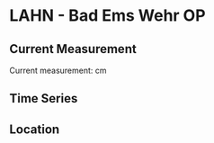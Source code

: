 # LAHN - Bad Ems Wehr OP

## Current Measurement

Current measurement: <Value topic="rivers/pegel-online/LAHN/Bad Ems Wehr OP/measurementValue"/> cm

## Time Series

<TimeSeries topic="rivers/pegel-online/LAHN/Bad Ems Wehr OP/measurementValue" period="week" />

## Location

<WorldMap>
  <Marker lat="50.331877962605724" lon="7.710900927201317" labelTopic="rivers/pegel-online/LAHN/Bad Ems Wehr OP" />
</WorldMap>
